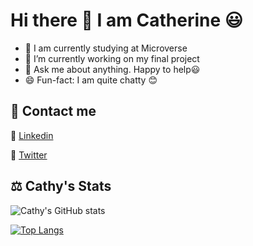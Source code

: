 # Hi there 👋 I am Catherine 😃

- 🔭 I am currently studying at Microverse
- 🌱 I’m currently working on my final project
- 💬 Ask me about anything. Happy to help:smiley:
- 😄 Fun-fact: I am quite chatty :blush:

## 🤝 Contact me
:bust_in_silhouette: [Linkedin](https://www.linkedin.com/in/catherine-kemigabo-2b9b1a221/)

:bust_in_silhouette: [Twitter](https://twitter.com/KemigaboCather1)

## ⚖️ Cathy's Stats

![Cathy's GitHub stats](https://github-readme-stats.vercel.app/api?username=kemigabocatherine&show_icons=true&theme=radical)

[![Top Langs](https://github-readme-stats.vercel.app/api/top-langs/?username=kemigabocatherine&hide=shell,ruby&layout=compact&theme=radical)](https://github.com/kemigabocatherine/github-readme-stats)
